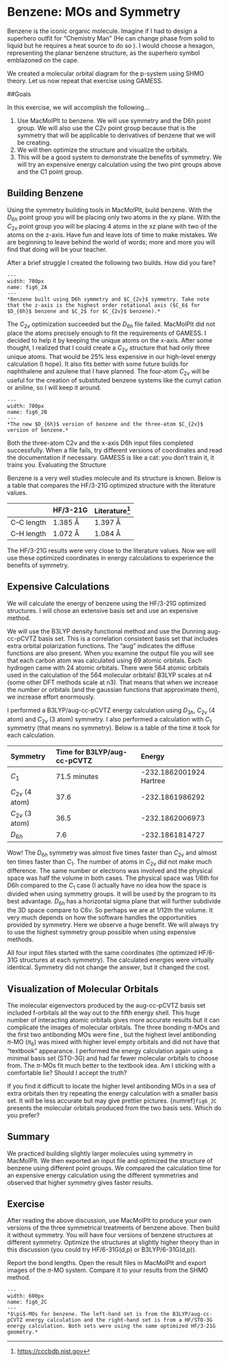 # Benzene: MOs and Symmetry

Benzene is the iconic organic molecule. Imagine if I had to design a superhero outfit for “Chemistry Man” (He can change phase from solid to liquid but he requires a heat source to do so ). I would choose a hexagon, representing the planar benzene structure, as the superhero symbol emblazoned on the cape.

We created a molecular orbital diagram for the p-system using SHMO theory. Let us now repeat that exercise using GAMESS.

##Goals

In this exercise, we will accomplish the following…

1.	Use MacMolPlt to benzene. We will use symmetry and the D6h point group. We will also use the C2v point group because that is the symmetry that will be applicable to derivatives of benzene that we will be creating.
2.	We will then optimize the structure and visualize the orbitals. 
3.	This will be a good system to demonstrate the benefits of symmetry. We will try an expensive energy calculation using the two pint groups above and the C1 point group.

## Building Benzene

Using the symmetry building tools in MacMolPlt, build benzene. With the $D_{6h}$ point group you will be placing only two atoms in the xy plane. With the $C_{2v}$ point group you will be placing 4 atoms in the xz plane with two of the atoms on the z-axis. Have fun and leave lots of time to make mistakes. We are beginning to leave behind the world of words; more and more you will find that doing will be your teacher.

After a brief struggle I created the following two builds. How did you fare?

```{figure} images/pi-Benzene-1.png
---
width: 700px
name: fig6_2A
---
*Benzene built using D6h symmetry and $C_{2v}$ symmetry. Take note that the z-axis is the highest order rotational axis ($C_6$ for $D_{6h}$ benzene and $C_2$ for $C_{2v}$ benzene).*
```
The $C_{2v}$ optimization succeeded but the $D_{6h}$ file failed. MacMolPlt did not place the atoms precisely enough to fit the requirements of GAMESS. I decided to help it by keeping the unique atoms on the x-axis. After some thought, I realized that I could create a $C_{2v}$ structure that had only three unique atoms. That would be 25% less expensive in our high-level energy calculation (I hope). It also fits better with some future builds for naphthalene and azulene that I have planned.  The four-atom $C_{2v}$ will be useful for the creation of substituted benzene systems like the cumyl cation or aniline, so I will keep it around.

```{figure} images/pi-Benzene-2.png
---
width: 700px
name: fig6_2B
---
*The new $D_{6h}$ version of benzene and the three-atom $C_{2v}$ version of benzene.*
```

Both the three-atom C2v and the x-axis D6h input files completed successfully. When a file fails, try different versions of coordinates and read the documentation if necessary. GAMESS is like a cat: you don’t train it, it trains you. 
Evaluating the Structure

Benzene is a very well studies molecule and its structure is known. Below is a table that compares the HF/3-21G optimized structure with the literature values. 

|               |	HF/3-21G	| Literature[^literatutebenzene] |
| :----   | :----- | :----- |
| C–C length	| 1.385 Å	|   1.397 Å  |
| C–H length	| 1.072 Å	|    1.084 Å  |


The HF/3-21G results were very close to the literature values. Now we will use these optimized coordinates in energy calculations to experience the benefits of symmetry. 

## Expensive Calculations

We will calculate the energy of benzene using the HF/3-21G optimized structures. I will chose an extensive basis set and use an expensive method. 

We will use the B3LYP density functional method and use the Dunning aug-cc-pCVTZ basis set. This is a correlation consistent basis set that includes extra orbital polarization functions. The “aug” indicates the diffuse functions are also present. When you examine the output file you will see that each carbon atom was calculated using 69 atomic orbitals. Each hydrogen came with 24 atomic orbitals. There were 564 atomic orbitals used in the calculation of the 564 molecular orbitals!
B3LYP scales at n4 (some other DFT methods scale at n3). That means that when we increase the number or orbitals (and the gaussian functions that approximate them), we increase effort enormously.

I performed a B3LYP/aug-cc-pCVTZ energy calculation using $D_{3h}$, $C_{2v}$ (4 atom) and $C_{2v}$ (3 atom) symmetry. I also performed a calculation with $C_1$ symmetry (that means no symmetry). Below is a table of the time it took for each calculation.  

| Symmetry	| Time for B3LYP/aug-cc-pCVTZ 	| Energy | 
| :----     | :-----                  | :----- |
| $C_1$	| 71.5 minutes	| -232.1862001924 Hartree | 
| $C_{2v}$ (4 atom)	| 37.6	| -232.1861986292 | 
| $C_{2v}$ (3 atom)	| 36.5	| -232.1862006973 | 
| $D_{6h}$	| 7.6	| -232.1861814727 | 


Wow! The $D_{6h}$ symmetry was almost five times faster than $C_{2v}$ and almost ten times faster than $C_1$. The number of atoms in $C_{2v}$ did not make much difference. The same number or electrons was involved and the physical space was half the volume in both cases. The physical space was 1/6th for D6h compared to the $C_1$ case (I actually have no idea how the space is divided when using symmetry groups. It will be used by the program to its best advantage. $D_{6h}$ has a horizontal sigma plane that will further subdivide the 3D space compare to C6v. So perhaps we are at 1/12th the volume. It very much depends on how the software handles the opportunities provided by symmetry. Here we observe a huge benefit. We will always try to use the highest symmetry group possible when using expensive methods.

All four input files started with the same coordinates (the optimized HF/6-31G structures at each symmetry). The calculated energies were virtually identical. Symmetry did not change the answer, but it changed the cost. 

## Visualization of Molecular Orbitals

The molecular eigenvectors produced by the aug-cc-pCVTZ basis set included f-orbitals all the way out to the fifth energy shell. This huge number of interacting atomic orbitals gives more accurate results but it can complicate the images of molecular orbitals. The three bonding $\pi$-MOs and the first two antibonding MOs were fine , but the highest level antibonding $\pi$-MO ($\pi_6$) was mixed with higher level empty orbitals and did not have that “textbook” appearance. I performed the energy calculation again using a minimal basis set (STO-3G) and had far fewer molecular orbitals to choose from. The $\pi$-MOs fit much better to the textbook idea. Am I sticking with a comfortable lie? Should I accept the truth? 

If you find it difficult to locate the higher level antibonding MOs in a sea of extra orbitals then try repeating the energy calculation with a smaller basis set. It will be less accurate but may give prettier pictures. {numref}`fig6_2C` presents the molecular orbitals produced from the two basis sets. Which do you prefer?

## Summary 

We practiced building slightly larger molecules using symmetry in MacMolPlt. We then exported an input file and optimized the structure of benzene using different point groups. We compared the calculation time for an expensive energy calculation using the different symmetries and observed that higher symmetry gives faster results.

## Exercise

After reading the above discussion, use MacMolPlt to produce your own versions of the three symmetrical treatments of benzene above. Then build it without symmetry. You will have four versions of benzene structures at different symmetry. Optimize the structures at slightly higher theory than in this discussion (you could try HF/6-31G(d,p) or B3LYP/6-31G(d,p)).

Report the bond lengths. Open the result files in MacMolPlt and export images of the $\pi$-MO system. Compare it to your results from the SHMO method.

```{figure} images/pi-Benzene-3.png
---
width: 600px
name: fig6_2C
---
*$\pi$-MOs for benzene. The left-hand set is from the B3LYP/aug-cc-pCVTZ energy calculation and the right-hand set is from a HF/STO-3G energy calculation. Both sets were using the same optimized HF/3-21G geometry.*
```


[^literatutebenzene]: https://cccbdb.nist.gov

